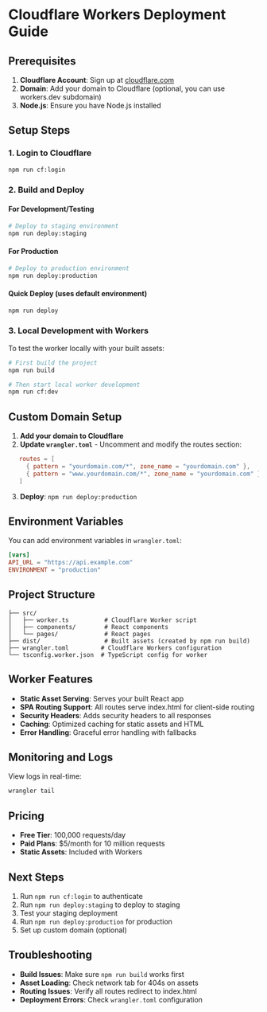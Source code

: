 # Cloudflare Workers Deployment Guide

## Prerequisites

1. **Cloudflare Account**: Sign up at [cloudflare.com](https://cloudflare.com)
2. **Domain**: Add your domain to Cloudflare (optional, you can use workers.dev subdomain)
3. **Node.js**: Ensure you have Node.js installed

## Setup Steps

### 1. Login to Cloudflare

```bash
npm run cf:login
```

### 2. Build and Deploy

#### For Development/Testing

```bash
# Deploy to staging environment
npm run deploy:staging
```

#### For Production

```bash
# Deploy to production environment
npm run deploy:production
```

#### Quick Deploy (uses default environment)

```bash
npm run deploy
```

### 3. Local Development with Workers

To test the worker locally with your built assets:

```bash
# First build the project
npm run build

# Then start local worker development
npm run cf:dev
```

## Custom Domain Setup

1. **Add your domain to Cloudflare**
2. **Update `wrangler.toml`** - Uncomment and modify the routes section:

```toml
   routes = [
     { pattern = "yourdomain.com/*", zone_name = "yourdomain.com" },
     { pattern = "www.yourdomain.com/*", zone_name = "yourdomain.com" }
   ]
```

3. **Deploy**: `npm run deploy:production`

## Environment Variables

You can add environment variables in `wrangler.toml`:

```toml
[vars]
API_URL = "https://api.example.com"
ENVIRONMENT = "production"
```

## Project Structure

```
├── src/
│   ├── worker.ts          # Cloudflare Worker script
│   ├── components/        # React components
│   └── pages/             # React pages
├── dist/                  # Built assets (created by npm run build)
├── wrangler.toml         # Cloudflare Workers configuration
└── tsconfig.worker.json  # TypeScript config for worker
```

## Worker Features

- **Static Asset Serving**: Serves your built React app
- **SPA Routing Support**: All routes serve index.html for client-side routing
- **Security Headers**: Adds security headers to all responses
- **Caching**: Optimized caching for static assets and HTML
- **Error Handling**: Graceful error handling with fallbacks

## Monitoring and Logs

View logs in real-time:

```bash
wrangler tail
```

## Pricing

- **Free Tier**: 100,000 requests/day
- **Paid Plans**: $5/month for 10 million requests
- **Static Assets**: Included with Workers

## Next Steps

1. Run `npm run cf:login` to authenticate
2. Run `npm run deploy:staging` to deploy to staging
3. Test your staging deployment
4. Run `npm run deploy:production` for production
5. Set up custom domain (optional)

## Troubleshooting

- **Build Issues**: Make sure `npm run build` works first
- **Asset Loading**: Check network tab for 404s on assets
- **Routing Issues**: Verify all routes redirect to index.html
- **Deployment Errors**: Check `wrangler.toml` configuration
